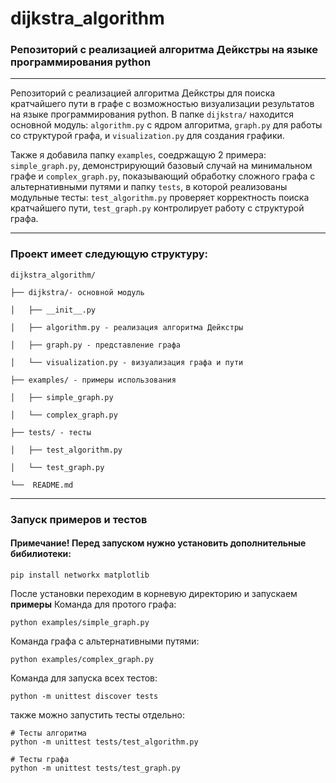# dijkstra_algorithm
### Репозиторий с реализацией алгоритма Дейкстры на языке программирования python
----

Репозиторий с реализацией алгоритма Дейкстры для поиска кратчайшего пути в графе с возможностью визуализации результатов на языке программирования python. В папке ```dijkstra/``` находится основной модуль: ```algorithm.py``` с ядром алгоритма, ```graph.py``` для работы со структурой графа, и ```visualization.py``` для создания графики. 

Также я добавила папку ```examples```, соедржащую 2 примера: ```simple_graph.py```, демонстрирующий базовый случай на минимальном графе и ```complex_graph.py```, показывающий обработку сложного графа с альтернативными путями и папку ```tests```, в которой реализованы модульные тесты: ```test_algorithm.py``` проверяет корректность поиска кратчайшего пути, ```test_graph.py``` контролирует работу с структурой графа. 

---
### Проект имеет следующую структуру:
```
dijkstra_algorithm/

├── dijkstra/- основной модуль

│   ├── __init__.py

│   ├── algorithm.py - реализация алгоритма Дейкстры

│   ├── graph.py - представление графа

│   └── visualization.py - визуализация графа и пути

├── examples/ - примеры использования

│   ├── simple_graph.py

│   └── complex_graph.py

├── tests/ - тесты

│   ├── test_algorithm.py

│   └── test_graph.py

└──  README.md
```
---
### Запуск примеров и тестов
#### Примечание! Перед запуском нужно установить дополнительные бибилиотеки:
```
pip install networkx matplotlib 
```

После установки переходим в корневую директорию и запускаем __примеры__
Команда для протого графа:
```
python examples/simple_graph.py
```
Команда графа с альтернативными путями:
```
python examples/complex_graph.py
```

Команда для запуска всех тестов:
```
python -m unittest discover tests
```
также можно запустить тесты отдельно:
```
# Тесты алгоритма
python -m unittest tests/test_algorithm.py

# Тесты графа
python -m unittest tests/test_graph.py
```
